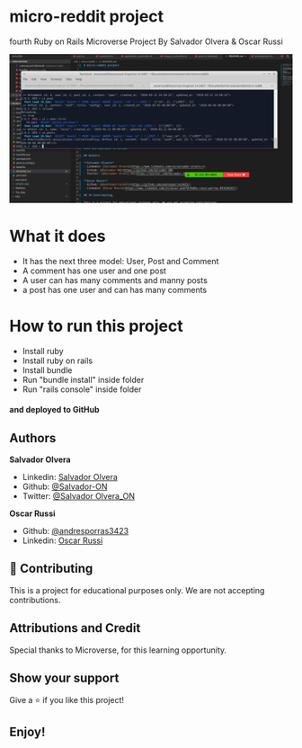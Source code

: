 # micro-reddit project

fourth Ruby on Rails Microverse Project By Salvador Olvera &amp; Oscar Russi

![screenshot](./screenshot.png)


# What it does

- It has the next three model: User, Post and Comment
- A comment has one user and one post
- A user can has many comments and manny posts
- a post has one user and can has many comments

# How to run this project

- Install ruby
- Install ruby on rails
- Install bundle
- Run "bundle install" inside folder
- Run "rails console" inside folder


#### and deployed to GitHub

## Authors

**Salvador Olvera**
- Linkedin: [Salvador Olvera](https://www.linkedin.com/in/salvador-olvera-n)
- Github: [@Salvador-ON](https://github.com/Salvador-ON)
- Twitter: [@Salvador Olvera_ON](https://twitter.com/Salvador_ON) 

**Oscar Russi**
- Github: [@andresporras3423](https://github.com/andresporras3423/)
- Linkedin: [Oscar Russi](https://www.linkedin.com/in/oscar-andr%C3%A9s-russi-porras-053236167/)

## 🤝 Contributing

This is a project for educational purposes only. We are not accepting contributions.

## Attributions and Credit

Special thanks to Microverse, for this learning opportunity. 

## Show your support

Give a ⭐️ if you like this project!

## Enjoy!